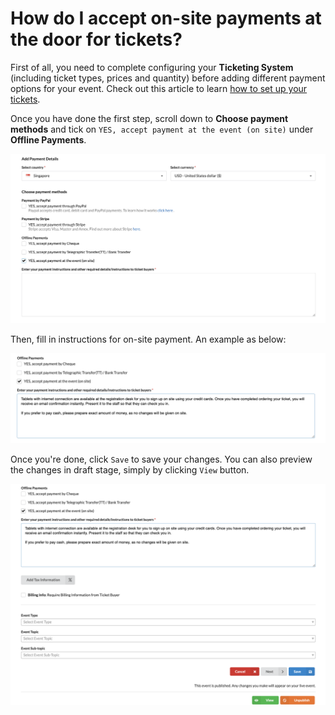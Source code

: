 # How do I accept on-site payments at the door for tickets? 


First of all, you need to complete configuring your **Ticketing System** (including ticket types, prices and quantity) before adding different payment options for your event. Check out this article to learn [how to set up your tickets](http://support.eventyay.com/tickets-payments/How-do-I-sell-tickets-online.html). 

Once you have done the first step, scroll down to **Choose payment methods** and tick on `YES, accept payment at the event (on site)` under **Offline Payments**.

![How-do-I-accept-on-site-payments-at-the-door-for-tickets.md](../images/How-do-I-accept-on-site-payments-at-the-door-for-tickets-1.png)

Then, fill in instructions for on-site payment. An example as below: 

![How-do-I-accept-on-site-payments-at-the-door-for-tickets.md](../images/How-do-I-accept-on-site-payments-at-the-door-for-tickets-2.png)

Once you're done, click `Save` to save your changes. You can also preview the changes in draft stage, simply by clicking `View` button. 

![How-do-I-accept-on-site-payments-at-the-door-for-tickets.md](../images/How-do-I-accept-on-site-payments-at-the-door-for-tickets-3.png)
